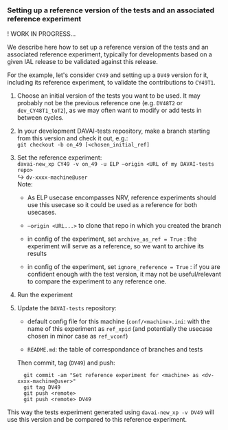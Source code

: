 ### Setting up a reference version of the tests and an associated reference experiment

! WORK IN PROGRESS\...

We describe here how to set up a reference version of the tests and an
associated reference experiment, typically for developments based on a
given IAL release to be validated against this release.

For the example, let's consider `CY49` and setting up a `DV49` version
for it, including its reference experiment, to validate the
contributions to `CY49T1`.

1.  Choose an initial version of the tests you want to be used. It may
    probably not be the previous reference one (e.g. `DV48T2` or
    `dev_CY48T1_toT2`), as we may often want to modify or add tests in
    between cycles.

2.  In your development DAVAI-tests repository, make a branch starting
    from this version and check it out, e.g.:\
    `git checkout -b on_49 [<chosen_initial_ref]`

3.  Set the reference experiment:\
    `davai-new_xp CY49 -v on_49 -u ELP –origin <URL of my DAVAI-tests repo>`\
    $\hookrightarrow$ `dv-xxxx-machine@user`\
    Note:

    -   As ELP usecase encompasses NRV, reference experiments should use
        this usecase so it could be used as a reference for both
        usecases.

    -   `–origin <URL...>` to clone that repo in which you created the
        branch

    -   in config of the experiment, set `archive_as_ref = True` : the
        experiment will serve as a reference, so we want to archive its
        results

    -   in config of the experiment, set `ignore_reference = True` : if
        you are confident enough with the test version, it may not be
        useful/relevant to compare the experiment to any reference one.

4.  Run the experiment

5.  Update the `DAVAI-tests` repository:

    -   default config file for this machine (`conf/<machine>.ini`: with
        the name of this experiment as `ref_xpid` (and potentially the
        usecase chosen in minor case as `ref_vconf`)

    -   `README.md`: the table of correspondance of branches and tests

    Then commit, tag (`DV49`) and push:

          git commit -am "Set reference experiment for <machine> as <dv-xxxx-machine@user>"
          git tag DV49
          git push <remote>
          git push <remote> DV49

This way the tests experiment generated using `davai-new_xp -v DV49`
will use this version and be compared to this reference experiment.

